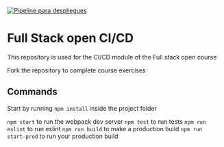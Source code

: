 [![Pipeline para despliegues](https://github.com/JuanDavid98S/pokedex-for-ci/actions/workflows/pipeline.yml/badge.svg)](https://github.com/JuanDavid98S/pokedex-for-ci/actions/workflows/pipeline.yml)

# Full Stack open CI/CD

This repository is used for the CI/CD module of the Full stack open course

Fork the repository to complete course exercises

## Commands

Start by running `npm install` inside the project folder

`npm start` to run the webpack dev server
`npm test` to run tests
`npm run eslint` to run eslint
`npm run build` to make a production build
`npm run start-prod` to run your production build
